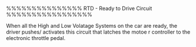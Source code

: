 %%%%%%%%%%%%%%% RTD - Ready to Drive Circuit %%%%%%%%%%%%%%%%%

When all the High and Low Volatage Systems on the car are ready, the driver pushes/
activates this circuit that latches the motoe r controller to the electronic throttle
pedal.
